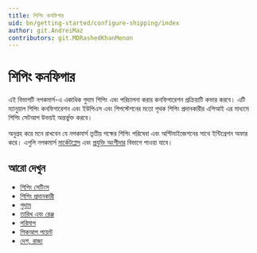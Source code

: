 ```yaml
---
title: শিপিং কনফিগার
uid: bn/getting-started/configure-shipping/index
author: git.AndreiMaz
contributors: git.MDRashedKhanMenon
---
```


# শিপিং কনফিগার

এই বিভাগটি নপকমার্স-এ একাধিক গুদাম শিপিং এবং পরিচালনা করার কনফিগারেশন প্রক্রিয়াটি কভার করবে। এটি ম্যানুয়াল শিপিং কনফিগারেশন এবং ইউপিএস এবং শিপস্টেশনের মতো পৃথক শিপিং প্রদানকারীর এপিআই এর মাধ্যমে শিপিং সেটআপ উভয়ই অন্তর্ভুক্ত করবে।

অনুগ্রহ করে মনে রাখবেন যে নপকমার্স তৃতীয় পক্ষের শিপিং পরিষেবা এবং অপ্টিমাইজেশনের সাথে ইন্টিগ্রেশন অফার করে। এগুলি নপকমার্স [মার্কেটপ্লেস](http://www.nopcommerce.com/marketplace) এবং [প্রযুক্তি অংশীদার](http://www.nopcommerce.com/technology-partners) বিভাগে পাওয়া যাবে।

## আরো দেখুন

* [শিপিং সেটিংস](xref:bn/getting-start/configure-shipping/shipping-settings)
* [শিপিং প্রদানকারী](xref:bn/getting-start/configure-shipping/shipping-providers/index)
* [গুদাম](xref:bn/get-start/configure-shipping/advanced-configuration/warehouses)
* [তারিখ এবং রেঞ্জ](xref:bn/getting-start/configure-shipping/advanced-configuration/তারিখ-এবং-রেঞ্জ)
* [পরিমাপ](xref:bn/get-start/configure-shipping/advanced-configuration/પગલાં)
* [পিকআপ পয়েন্ট](xref:bn/getting-start/configure-shipping/advanced-configuration/pickup-points)
* [দেশ, রাজ্য](xref:bn/getting-start/configure-shipping/advanced-configuration/countries-states)
